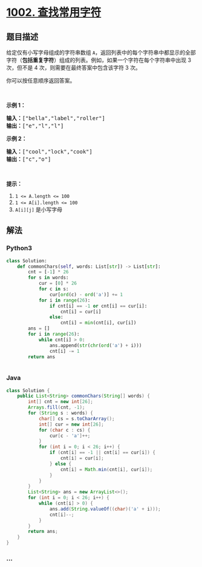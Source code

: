 # [1002. 查找常用字符](https://leetcode-cn.com/problems/find-common-characters)



## 题目描述

<!-- 这里写题目描述 -->

<p>给定仅有小写字母组成的字符串数组 <code>A</code>，返回列表中的每个字符串中都显示的全部字符（<strong>包括重复字符</strong>）组成的列表。例如，如果一个字符在每个字符串中出现 3 次，但不是 4 次，则需要在最终答案中包含该字符 3 次。</p>

<p>你可以按任意顺序返回答案。</p>

<p>&nbsp;</p>

<p><strong>示例 1：</strong></p>

<pre><strong>输入：</strong>[&quot;bella&quot;,&quot;label&quot;,&quot;roller&quot;]
<strong>输出：</strong>[&quot;e&quot;,&quot;l&quot;,&quot;l&quot;]
</pre>

<p><strong>示例 2：</strong></p>

<pre><strong>输入：</strong>[&quot;cool&quot;,&quot;lock&quot;,&quot;cook&quot;]
<strong>输出：</strong>[&quot;c&quot;,&quot;o&quot;]
</pre>

<p>&nbsp;</p>

<p><strong>提示：</strong></p>

<ol>
	<li><code>1 &lt;= A.length &lt;= 100</code></li>
	<li><code>1 &lt;= A[i].length &lt;= 100</code></li>
	<li><code>A[i][j]</code> 是小写字母</li>
</ol>


## 解法

<!-- 这里可写通用的实现逻辑 -->

<!-- tabs:start -->

### **Python3**

<!-- 这里可写当前语言的特殊实现逻辑 -->

```python
class Solution:
    def commonChars(self, words: List[str]) -> List[str]:
        cnt = [-1] * 26
        for s in words:
            cur = [0] * 26
            for c in s:
                cur[ord(c) - ord('a')] += 1
            for i in range(26):
                if cnt[i] == -1 or cnt[i] == cur[i]:
                    cnt[i] = cur[i]
                else:
                    cnt[i] = min(cnt[i], cur[i])
        ans = []
        for i in range(26):
            while cnt[i] > 0:
                ans.append(str(chr(ord('a') + i)))
                cnt[i] -= 1
        return ans
                
```

### **Java**

<!-- 这里可写当前语言的特殊实现逻辑 -->

```java
class Solution {
    public List<String> commonChars(String[] words) {
        int[] cnt = new int[26];
        Arrays.fill(cnt, -1);
        for (String s : words) {
            char[] cs = s.toCharArray();
            int[] cur = new int[26];
            for (char c : cs) {
                cur[c - 'a']++;
            }
            for (int i = 0; i < 26; i++) {
                if (cnt[i] == -1 || cnt[i] == cur[i]) {
                    cnt[i] = cur[i];
                } else {
                    cnt[i] = Math.min(cnt[i], cur[i]);
                }
            }
        }
        List<String> ans = new ArrayList<>();
        for (int i = 0; i < 26; i++) {
            while (cnt[i] > 0) {
                ans.add(String.valueOf((char)('a' + i))); 
                cnt[i]--;
            }  
        }
        return ans;
    }
}
```

### **...**

```

```

<!-- tabs:end -->
